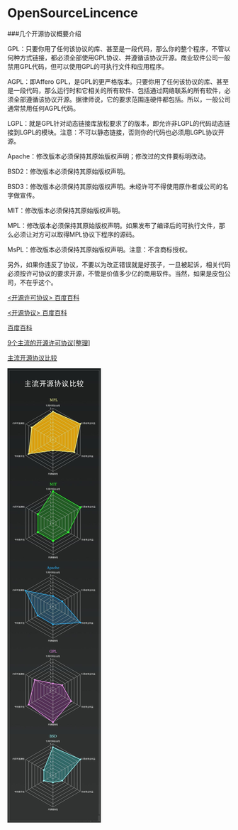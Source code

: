 OpenSourceLincence
==================
###几个开源协议概要介绍

GPL：只要你用了任何该协议的库、甚至是一段代码，那么你的整个程序，不管以何种方式链接，都必须全部使用GPL协议、并遵循该协议开源。商业软件公司一般禁用GPL代码，但可以使用GPL的可执行文件和应用程序。

AGPL：即Affero GPL，是GPL的更严格版本。只要你用了任何该协议的库、甚至是一段代码，那么运行时和它相关的所有软件、包括通过网络联系的所有软件，必须全部遵循该协议开源。据律师说，它的要求范围连硬件都包括。所以，一般公司通常禁用任何AGPL代码。

LGPL：就是GPL针对动态链接库放松要求了的版本，即允许非LGPL的代码动态链接到LGPL的模块。注意：不可以静态链接，否则你的代码也必须用LGPL协议开源。

Apache：修改版本必须保持其原始版权声明；修改过的文件要标明改动。

BSD2：修改版本必须保持其原始版权声明。

BSD3：修改版本必须保持其原始版权声明。未经许可不得使用原作者或公司的名字做宣传。

MIT：修改版本必须保持其原始版权声明。

MPL：修改版本必须保持其原始版权声明。如果发布了编译后的可执行文件，那么必须让对方可以取得MPL协议下程序的源码。

MsPL：修改版本必须保持其原始版权声明。注意：不含商标授权。

另外，如果你违反了协议，不要以为改正错误就是好孩子，一旦被起诉，相关代码必须按许可协议的要求开源，不管是价值多少亿的商用软件。当然，如果是皮包公司，不在乎这个。

[<开源许可协议> 百度百科](http://baike.baidu.com/link?url=UUfb6kH7cG8ISAhqc618pp0CxSnDo7C4bq9tFrDM2Yh4A1AEbrlV3cgscuInopaTlnG_XPcbzXlza97GA1RBOK)

[<开源协议> 百度百科](http://baike.baidu.com/link?url=UUfb6kH7cG8ISAhqc618pp0CxSnDo7C4bq9tFrDM2Yh4A1AEbrlV3cgscuInopaTlnG_XPcbzXlza97GA1RBOK)

[<creative commons>百度百科](http://baike.baidu.com/view/1224852.htm)

[9个主流的开源许可协议[整理]](http://univasity.iteye.com/blog/1292658)

[主流开源协议比较](http://www.oschina.net/news/27273/main-os-license-comparison)

![主流开源协议比较](https://raw.githubusercontent.com/learn-OS/OpenSourceLincence/master/img/Lincence.jpg)




